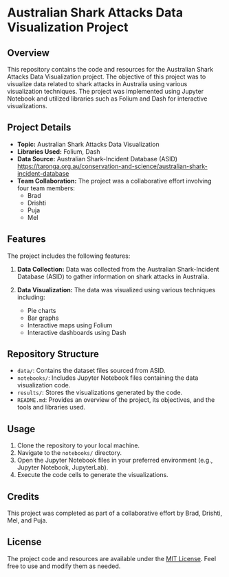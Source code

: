 # Australian Shark Attacks Data Visualization Project

## Overview

This repository contains the code and resources for the Australian Shark Attacks Data Visualization project. The objective of this project was to visualize data related to shark attacks in Australia using various visualization techniques. The project was implemented using Jupyter Notebook and utilized libraries such as Folium and Dash for interactive visualizations.

## Project Details

- **Topic:** Australian Shark Attacks Data Visualization
- **Libraries Used:** Folium, Dash
- **Data Source:** Australian Shark-Incident Database (ASID)
https://taronga.org.au/conservation-and-science/australian-shark-incident-database
- **Team Collaboration:** The project was a collaborative effort involving four team members:
  - Brad
  - Drishti
  - Puja
  - Mel

## Features

The project includes the following features:

1. **Data Collection:** Data was collected from the Australian Shark-Incident Database (ASID) to gather information on shark attacks in Australia.

2. **Data Visualization:** The data was visualized using various techniques including:
   - Pie charts
   - Bar graphs
   - Interactive maps using Folium
   - Interactive dashboards using Dash

## Repository Structure

- `data/`: Contains the dataset files sourced from ASID.
- `notebooks/`: Includes Jupyter Notebook files containing the data visualization code.
- `results/`: Stores the visualizations generated by the code.
- `README.md`: Provides an overview of the project, its objectives, and the tools and libraries used.

## Usage

1. Clone the repository to your local machine.
2. Navigate to the `notebooks/` directory.
3. Open the Jupyter Notebook files in your preferred environment (e.g., Jupyter Notebook, JupyterLab).
4. Execute the code cells to generate the visualizations.



## Credits

This project was completed as part of a collaborative effort by Brad, Drishti, Mel, and Puja.

## License

The project code and resources are available under the [MIT License](LICENSE). Feel free to use and modify them as needed.
